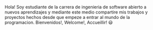 Hola! Soy estudiante de la carrera de ingenieria de software abierto a nuevos aprendizajes y mediante este medio compartire mis trabajos y proyectos hechos desde que empeze a entrar al mundo de la programacion.
Bienvenidos!, Welcome!, Accueillir! 😃

<!--
**FranciscoPaxtian/FranciscoPaxtian** is a ✨ _special_ ✨ repository because its `README.md` (this file) appears on your GitHub profile.

Here are some ideas to get you started:

- 🔭 I’m currently working on ...
- 🌱 I’m currently learning ...
- 👯 I’m looking to collaborate on ...
- 🤔 I’m looking for help with ...
- 💬 Ask me about ...
- 📫 How to reach me: ...
- 😄 Pronouns: ...
- ⚡ Fun fact: ...
-->
